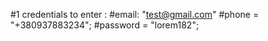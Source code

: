 #1 credentials to enter :
#email: "test@gmail.com"
#phone = "+380937883234";
#password = "lorem182";

